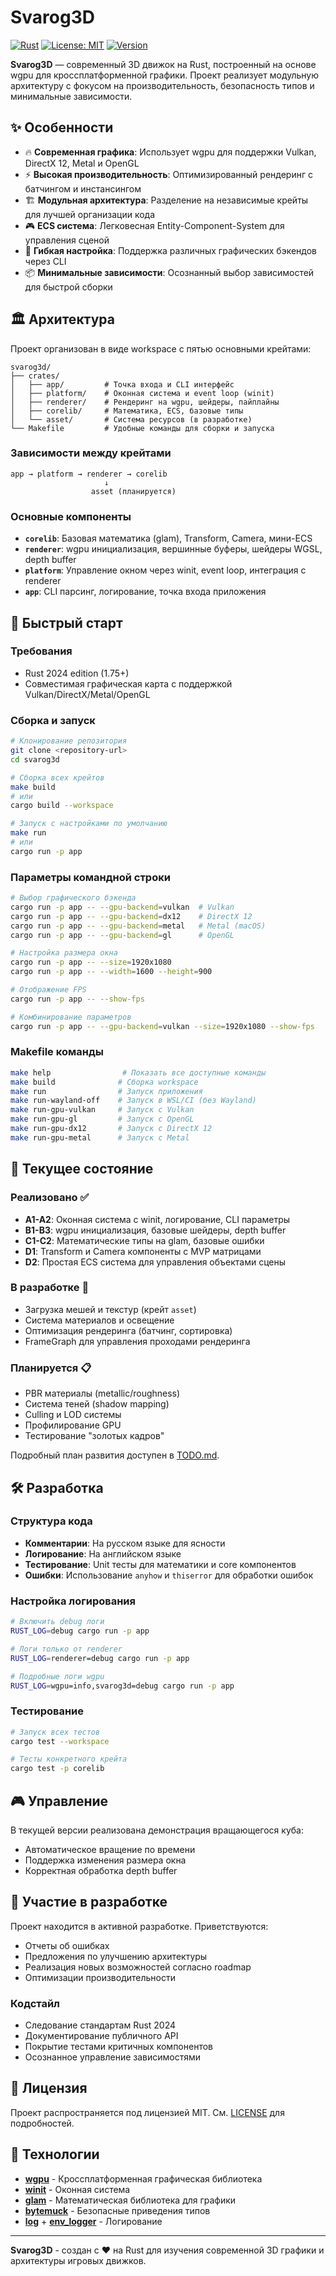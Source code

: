 # Svarog3D

[![Rust](https://img.shields.io/badge/rust-2024-orange.svg)](https://www.rust-lang.org)
[![License: MIT](https://img.shields.io/badge/License-MIT-yellow.svg)](LICENSE)
[![Version](https://img.shields.io/badge/version-0.1.8-blue.svg)](Cargo.toml)

**Svarog3D** — современный 3D движок на Rust, построенный на основе wgpu для кроссплатформенной графики. Проект реализует модульную архитектуру с фокусом на производительность, безопасность типов и минимальные зависимости.

## ✨ Особенности

- 🔥 **Современная графика**: Использует wgpu для поддержки Vulkan, DirectX 12, Metal и OpenGL
- ⚡ **Высокая производительность**: Оптимизированный рендеринг с батчингом и инстансингом
- 🏗️ **Модульная архитектура**: Разделение на независимые крейты для лучшей организации кода
- 🎮 **ECS система**: Легковесная Entity-Component-System для управления сценой
- 🔧 **Гибкая настройка**: Поддержка различных графических бэкендов через CLI
- 📦 **Минимальные зависимости**: Осознанный выбор зависимостей для быстрой сборки

## 🏛️ Архитектура

Проект организован в виде workspace с пятью основными крейтами:

```
svarog3d/
├── crates/
│   ├── app/         # Точка входа и CLI интерфейс
│   ├── platform/    # Оконная система и event loop (winit)
│   ├── renderer/    # Рендеринг на wgpu, шейдеры, пайплайны
│   ├── corelib/     # Математика, ECS, базовые типы
│   └── asset/       # Система ресурсов (в разработке)
└── Makefile         # Удобные команды для сборки и запуска
```

### Зависимости между крейтами

```
app → platform → renderer → corelib
                     ↓
                  asset (планируется)
```

### Основные компоненты

- **`corelib`**: Базовая математика (glam), Transform, Camera, мини-ECS
- **`renderer`**: wgpu инициализация, вершинные буферы, шейдеры WGSL, depth buffer
- **`platform`**: Управление окном через winit, event loop, интеграция с renderer
- **`app`**: CLI парсинг, логирование, точка входа приложения

## 🚀 Быстрый старт

### Требования

- Rust 2024 edition (1.75+)
- Совместимая графическая карта с поддержкой Vulkan/DirectX/Metal/OpenGL

### Сборка и запуск

```bash
# Клонирование репозитория
git clone <repository-url>
cd svarog3d

# Сборка всех крейтов
make build
# или
cargo build --workspace

# Запуск с настройками по умолчанию
make run
# или
cargo run -p app
```

### Параметры командной строки

```bash
# Выбор графического бэкенда
cargo run -p app -- --gpu-backend=vulkan  # Vulkan
cargo run -p app -- --gpu-backend=dx12    # DirectX 12
cargo run -p app -- --gpu-backend=metal   # Metal (macOS)
cargo run -p app -- --gpu-backend=gl      # OpenGL

# Настройка размера окна
cargo run -p app -- --size=1920x1080
cargo run -p app -- --width=1600 --height=900

# Отображение FPS
cargo run -p app -- --show-fps

# Комбинирование параметров
cargo run -p app -- --gpu-backend=vulkan --size=1920x1080 --show-fps
```

### Makefile команды

```bash
make help                # Показать все доступные команды
make build              # Сборка workspace
make run                # Запуск приложения
make run-wayland-off    # Запуск в WSL/CI (без Wayland)
make run-gpu-vulkan     # Запуск с Vulkan
make run-gpu-gl         # Запуск с OpenGL
make run-gpu-dx12       # Запуск с DirectX 12
make run-gpu-metal      # Запуск с Metal
```

## 🎯 Текущее состояние

### Реализовано ✅

- **A1-A2**: Оконная система с winit, логирование, CLI параметры
- **B1-B3**: wgpu инициализация, базовые шейдеры, depth buffer
- **C1-C2**: Математические типы на glam, базовые ошибки
- **D1**: Transform и Camera компоненты с MVP матрицами
- **D2**: Простая ECS система для управления объектами сцены

### В разработке 🚧

- Загрузка мешей и текстур (крейт `asset`)
- Система материалов и освещение
- Оптимизация рендеринга (батчинг, сортировка)
- FrameGraph для управления проходами рендеринга

### Планируется 📋

- PBR материалы (metallic/roughness)
- Система теней (shadow mapping)
- Culling и LOD системы
- Профилирование GPU
- Тестирование "золотых кадров"

Подробный план развития доступен в [TODO.md](TODO.md).

## 🛠️ Разработка

### Структура кода

- **Комментарии**: На русском языке для ясности
- **Логирование**: На английском языке
- **Тестирование**: Unit тесты для математики и core компонентов
- **Ошибки**: Использование `anyhow` и `thiserror` для обработки ошибок

### Настройка логирования

```bash
# Включить debug логи
RUST_LOG=debug cargo run -p app

# Логи только от renderer
RUST_LOG=renderer=debug cargo run -p app

# Подробные логи wgpu
RUST_LOG=wgpu=info,svarog3d=debug cargo run -p app
```

### Тестирование

```bash
# Запуск всех тестов
cargo test --workspace

# Тесты конкретного крейта
cargo test -p corelib
```

## 🎮 Управление

В текущей версии реализована демонстрация вращающегося куба:

- Автоматическое вращение по времени
- Поддержка изменения размера окна
- Корректная обработка depth buffer

## 🤝 Участие в разработке

Проект находится в активной разработке. Приветствуются:

- Отчеты об ошибках
- Предложения по улучшению архитектуры
- Реализация новых возможностей согласно roadmap
- Оптимизации производительности

### Кодстайл

- Следование стандартам Rust 2024
- Документирование публичного API
- Покрытие тестами критичных компонентов
- Осознанное управление зависимостями

## 📄 Лицензия

Проект распространяется под лицензией MIT. См. [LICENSE](LICENSE) для подробностей.

## 🔗 Технологии

- **[wgpu](https://wgpu.rs/)** - Кроссплатформенная графическая библиотека
- **[winit](https://github.com/rust-windowing/winit)** - Оконная система
- **[glam](https://github.com/bitshifter/glam-rs)** - Математическая библиотека для графики
- **[bytemuck](https://github.com/Lokathor/bytemuck)** - Безопасные приведения типов
- **[log](https://github.com/rust-lang/log)** + **[env_logger](https://github.com/env-logger-rs/env_logger/)** - Логирование

---

**Svarog3D** - создан с ❤️ на Rust для изучения современной 3D графики и архитектуры игровых движков.
